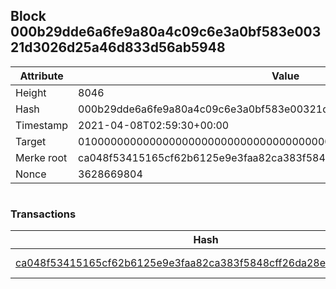 ## Block 000b29dde6a6fe9a80a4c09c6e3a0bf583e00321d3026d25a46d833d56ab5948

Attribute | Value
--- | ---
Height | 8046
Hash | 000b29dde6a6fe9a80a4c09c6e3a0bf583e00321d3026d25a46d833d56ab5948
Timestamp | 2021-04-08T02:59:30+00:00
Target | 0100000000000000000000000000000000000000000000000000000000000000
Merke root | ca048f53415165cf62b6125e9e3faa82ca383f5848cff26da28efa49ec83d9ca
Nonce | 3628669804

```

```

### Transactions

Hash | Amount
--- | ---
[ca048f53415165cf62b6125e9e3faa82ca383f5848cff26da28efa49ec83d9ca](ca048f53415165cf62b6125e9e3faa82ca383f5848cff26da28efa49ec83d9ca.md) | 10.00000000 SKEPTI 
